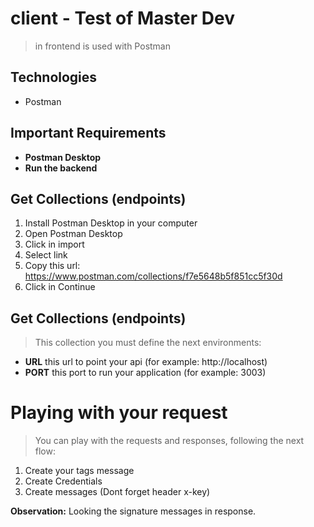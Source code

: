 # client - Test of Master Dev
> in frontend is used with Postman

## Technologies
- Postman

## Important Requirements
- **Postman Desktop** 
- **Run the backend** 

## Get Collections (endpoints)
1. Install Postman Desktop in your computer
2. Open Postman Desktop
3. Click in import 
4. Select link
5. Copy this url: https://www.postman.com/collections/f7e5648b5f851cc5f30d
6. Click in Continue


## Get Collections (endpoints)
> This collection you must define the next environments:
- **URL** this url to point your api (for example: http://localhost)
- **PORT** this port to run your application (for example: 3003)

# Playing with your request
> You can play with the requests and responses, following the next flow:
1. Create your tags message 
2. Create Credentials
3. Create messages (Dont forget header x-key)

**Observation:** Looking the signature messages in response.